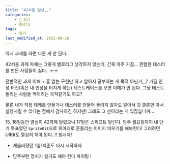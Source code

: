 ```yaml
---
title: "42서울 일상,,"
categories:
    - 📂 all
    - daily
tags:
    - 일기
last_modified_at: 2021-09-16
---
```


역시 과제를 하면 다른 게 안 된다.

42서울 과제 자체는 그렇게 별로라고 생각하지 않는데, 간혹 아주 가끔... 편협한 테스터를 만든 사람들이 싫다...ㅜㅜ

전반적인 과제 이해 + 흠 없는 구현만 하고 알아서 공부하는 게 목적 아닌가,,,? 가끔 인성 터진(혹은 내 인성을 터지게 하는) 테스트케이스를 보면 이해가 안 된다. 그냥 테스트 돌리는 사람들 멕이려는 목적같기도 하고?

물론 내가 직접 테케를 만들거나 테스터를 만들어 돌리지 않아도 알아서 깃 클론만 따서 실행시킬 수 있다는 점에서 감사하긴 하지만! 그래도 그 선이라는 게 있잖습니까...

15, 16일동안 열심히 42과제 달렸으니 17일은 스위프트 달린다. 담주 월요일까지 내 단기 목표였던 `SpriteKit`으로 위아래로 흔들리는 이미지 띄우기를 해보련다! 그러려면 UIKit도 열심히 해야 된다..!! 힘내자!

+ 게을러졌던 1일1백준도 다시 시작하자

+ 담주부턴 정처기 실기도 해야 한다 파이팅 !